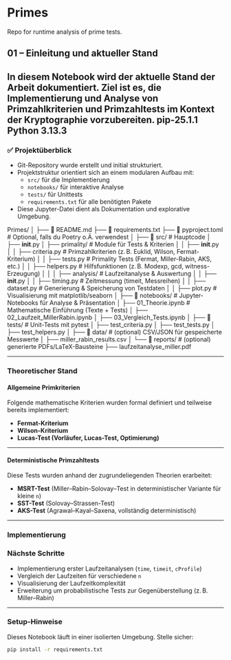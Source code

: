 # Primes

Repo for runtime analysis of prime tests.

## 01 – Einleitung und aktueller Stand

In diesem Notebook wird der aktuelle Stand der Arbeit dokumentiert. Ziel ist es, die Implementierung und Analyse von Primzahlkriterien und Primzahltests im Kontext der Kryptographie vorzubereiten.
pip-25.1.1
Python 3.13.3
---

### ✅ Projektüberblick

- Git-Repository wurde erstellt und initial strukturiert.
- Projektstruktur orientiert sich an einem modularen Aufbau mit:
  - `src/` für die Implementierung
  - `notebooks/` für interaktive Analyse
  - `tests/` für Unittests
  - `requirements.txt` für alle benötigten Pakete
- Diese Jupyter-Datei dient als Dokumentation und explorative Umgebung.

Primes/
│
├── 📄 README.md
├── 📄 requirements.txt
├── 📄 pyproject.toml                  # Optional, falls du Poetry o.Ä. verwendest
│
├── 📁 src/                            # Hauptcode
│   ├── __init__.py
│   ├── primality/                    # Module für Tests & Kriterien
│   │   ├── __init__.py
│   │   ├── criteria.py               # Primzahlkriterien (z. B. Euklid, Wilson, Fermat-Kriterium)
│   │   ├── tests.py                  # Primality Tests (Fermat, Miller-Rabin, AKS, etc.)
│   │   ├── helpers.py                # Hilfsfunktionen (z. B. Modexp, gcd, witness-Erzeugung)
│   │
│   ├── analysis/                     # Laufzeitanalyse & Auswertung
│   │   ├── __init__.py
│   │   ├── timing.py                 # Zeitmessung (timeit, Messreihen)
│   │   ├── dataset.py                # Generierung & Speicherung von Testdaten
│   │   ├── plot.py                   # Visualisierung mit matplotlib/seaborn
│
├── 📁 notebooks/                     # Jupyter-Notebooks für Analyse & Präsentation
│   ├── 01_Theorie.ipynb             # Mathematische Einführung (Texte + Tests)
│   ├── 02_Laufzeit_MillerRabin.ipynb
│   ├── 03_Vergleich_Tests.ipynb
│
├── 📁 tests/                         # Unit-Tests mit pytest
│   ├── test_criteria.py
│   ├── test_tests.py
│   ├── test_helpers.py
│
├── 📁 data/                          # (optional) CSV/JSON für gespeicherte Messwerte
│   ├── miller_rabin_results.csv
│
└── 📁 reports/                       # (optional) generierte PDFs/LaTeX-Bausteine
    ├── laufzeitanalyse_miller.pdf

---

### Theoretischer Stand

#### Allgemeine Primkriterien

Folgende mathematische Kriterien wurden formal definiert und teilweise bereits implementiert:

- **Fermat-Kriterium**  
- **Wilson-Kriterium**  
- **Lucas-Test (Vorläufer, Lucas-Test, Optimierung)**

---

#### Deterministische Primzahltests
Diese Tests wurden anhand der zugrundeliegenden Theorien erarbeitet:
- **MSRT-Test** (Miller–Rabin–Solovay–Test in deterministischer Variante für kleine `n`)
- **SST-Test** (Solovay–Strassen-Test)
- **AKS-Test** (Agrawal–Kayal–Saxena, vollständig deterministisch)

---

### Implementierung


### Nächste Schritte
- Implementierung erster Laufzeitanalysen (`time`, `timeit`, `cProfile`)
- Vergleich der Laufzeiten für verschiedene `n`
- Visualisierung der Laufzeitkomplexität
- Erweiterung um probabilistische Tests zur Gegenüberstellung (z. B. Miller–Rabin)


---

### Setup-Hinweise

Dieses Notebook läuft in einer isolierten Umgebung. Stelle sicher:

```bash
pip install -r requirements.txt
